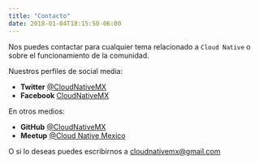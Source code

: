 ```yaml
---
title: "Contacto"
date: 2018-01-04T18:15:50-06:00
---
```


Nos puedes contactar para cualquier tema relacionado a `Cloud Native` o sobre el funcionamiento de la comunidad.

Nuestros perfiles de social media:

* **Twitter** [@CloudNativeMX](https://twitter.com/cloudnativemx)
* **Facebook** [CloudNativeMX](https://facebook.com/cloudnativemx)

En otros medios:

* **GitHub** [@CloudNativeMX](https://github.com/cloudnativemx)
* **Meetup** [@Cloud Native Mexico](http://meetup.com/Cloud-Native-Mexico/)

O si lo deseas puedes escribirnos a cloudnativemx@gmail.com